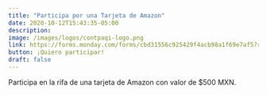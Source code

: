```yaml
---
title: "Participa por una Tarjeta de Amazon"
date: 2020-10-12T15:43:35-05:00
description: 
image: /images/logos/contpaqi-logo.png
link: https://forms.monday.com/forms/cbd31556c925429f4acb98a1f69e7af5?r=use1
button: ¡Quiero participar!
draft: false
---
```


Participa en la rifa de una tarjeta de Amazon con valor de $500 MXN.